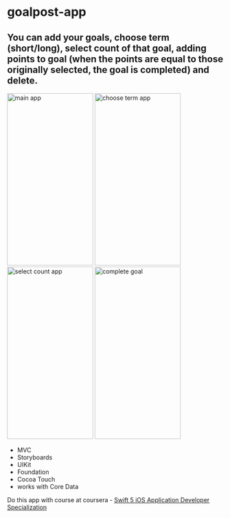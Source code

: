 # goalpost-app

## You can add your goals, choose term (short/long), select count of that goal, adding points to goal (when the points are equal to those originally selected, the goal is completed) and delete.


<img src="https://github.com/kgbshka/goalpost-app/raw/main/images/main.png" alt="main app" width="200" height="400">  <img src="https://github.com/kgbshka/goalpost-app/raw/main/images/term.png" alt="choose term app" width="200" height="400"> <img src="https://github.com/kgbshka/goalpost-app/raw/main/images/count.png" alt="select count app" width="200" height="400"> <img src="https://github.com/kgbshka/goalpost-app/raw/main/images/complete.png" alt="complete goal" width="200" height="400">

- MVC
- Storyboards
- UIKit
- Foundation
- Cocoa Touch
- works with Core Data 

Do this app with course at coursera - [Swift 5 iOS Application Developer Specialization](https://www.coursera.org/specializations/swift-5-ios-app-developer)
